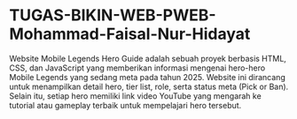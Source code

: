 # TUGAS-BIKIN-WEB-PWEB-Mohammad-Faisal-Nur-Hidayat
Website Mobile Legends Hero Guide adalah sebuah proyek berbasis HTML, CSS, dan JavaScript yang memberikan informasi mengenai hero-hero Mobile Legends yang sedang meta pada tahun 2025. Website ini dirancang untuk menampilkan detail hero, tier list, role, serta status meta (Pick or Ban). Selain itu, setiap hero memiliki link video YouTube yang mengarah ke tutorial atau gameplay terbaik untuk mempelajari hero tersebut.
